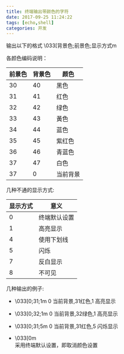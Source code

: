 ```yaml
---
title: 终端输出带颜色的字符
date: 2017-09-25 11:24:22
tags: [echo,shell]
categories: 开发
---
```



输出以下的格式 \033[背景色;前景色;显示方式m

各颜色编码说明：

 前景色            | 背景色           | 颜色
 ------------------|------------------|--------
  30               |40                |黑色
  31               |41                |红色
  32               |42                |绿色
  33               |43                |黃色
  34               |44                |蓝色
  35               |45                |紫红色
  36               |46                |青蓝色
  37               |47                |白色
  37               |0                 |当前背景

几种不通的显示方式:

显示方式           	| 意义
--------------------|-----
0                	| 终端默认设置
1                	| 高亮显示
4                	| 使用下划线
5                	| 闪烁
7                	| 反白显示
8                	| 不可见

几种输出的例子:

* \033[0;31;1m
   0 当前背景,31红色,1 高亮显示

* \033[0;32;1m
   0 当前背景,32绿色,1 高亮显示

* \033[0;31;5m
   0 当前背景,31红色,5 闪烁显示


* \033[0m    
   采用终端默认设置，即取消颜色设置

